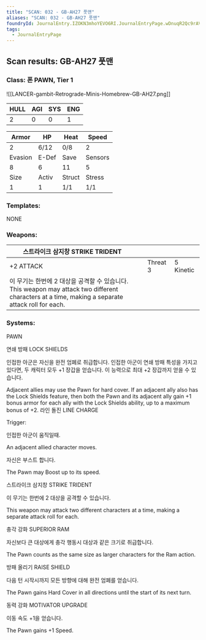 ```yaml
---
title: "SCAN: 032 - GB-AH27 풋맨"
aliases: "SCAN: 032 - GB-AH27 풋맨"
foundryId: JournalEntry.IZOKN3mhoYEVO6RI.JournalEntryPage.wDnuqR2Qc9rAVHpn
tags:
  - JournalEntryPage
---
```

## Scan results: GB-AH27 풋맨

### Class: 폰 PAWN, Tier 1

![[LANCER-gambit-Retrograde-Minis-Homebrew-GB-AH27.png]]

| HULL | AGI | SYS | ENG |
| --- | --- | --- | --- |
| 2 | 0 | 0 | 1 |

| Armor | HP | Heat | Speed |
| --- | --- | --- | --- |
| 2 | 6/12 | 0/8 | 2 |
| Evasion | E-Def | Save | Sensors |
| 8 | 6 | 11 | 5 |
| Size | Activ | Struct | Stress |
| 1 | 1 | 1/1 | 1/1 |

### Templates:

NONE

### Weapons:

| 스트라이크 삼지창 STRIKE TRIDENT |  |  |  |
| --- | --- | --- | --- |
| +2 ATTACK |  | Threat 3 | 5 Kinetic |  |
| 이 무기는 한번에 2 대상을 공격할 수 있습니다.<br/>This weapon may attack two different characters at a time, making a separate attack roll for each. |  |  |  |  |  |

### Systems:

PAWN

연쇄 방패 LOCK SHIELDS

인접한 아군은 자신을 완전 엄폐로 취급합니다. 인접한 아군이 연쇄 방패 특성을 가지고 있다면, 두 캐릭터 모두 +1 장갑을 얻습니다. 이 능력으로 최대 +2 장갑까지 얻을 수 있습니다.

Adjacent allies may use the Pawn for hard cover. If an adjacent ally also has the Lock Shields feature, then both the Pawn and its adjacent ally gain +1 bonus armor for each ally with the Lock Shields ability, up to a maximum bonus of +2. 라인 돌진 LINE CHARGE

Trigger:

인접한 아군이 움직일때.

An adjacent allied character moves.

  

자신은 부스트 합니다.

The Pawn may Boost up to its speed.

스트라이크 삼지창 STRIKE TRIDENT

이 무기는 한번에 2 대상을 공격할 수 있습니다.

This weapon may attack two different characters at a time, making a separate attack roll for each.

충각 강화 SUPERIOR RAM

자신보다 큰 대상에게 충각 행동시 대상과 같은 크기로 취급합니다.

The Pawn counts as the same size as larger characters for the Ram action.

방패 올리기 RAISE SHIELD

다음 턴 시작시까지 모든 방향에 대해 완전 엄폐를 얻습니다.

The Pawn gains Hard Cover in all directions until the start of its next turn.

동력 강화 MOTIVATOR UPGRADE

이동 속도 +1을 얻습니다.

The Pawn gains +1 Speed.